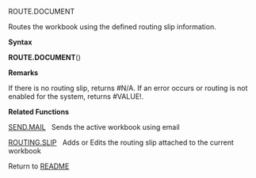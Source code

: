 ROUTE.DOCUMENT

Routes the workbook using the defined routing slip information.

**Syntax**

**ROUTE.DOCUMENT**()

**Remarks**

If there is no routing slip, returns \#N/A. If an error occurs or
routing is not enabled for the system, returns \#VALUE\!.

**Related Functions**

[SEND.MAIL](SEND.MAIL.md)   Sends the active workbook using email

[ROUTING.SLIP](ROUTING.SLIP.md)   Adds or Edits the routing slip attached to the current
workbook



Return to [README](README.md)

